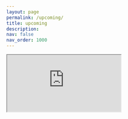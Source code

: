 ```yaml
---
layout: page
permalink: /upcoming/
title: upcoming
description:
nav: false
nav_order: 1000
---
```


<iframe class="responsive-iframe"
src="https://docs.google.com/spreadsheets/d/e/2PACX-1vRnx07SOvvYtjYIu9HMXmjWE7mmJxkyoi_ru4Irb_6vKTSCfrB6ejbNbE-QFllsyNWYEAcsXpwLQ-bh/pubhtml?gid=0&amp;single=true&amp;widget=true&amp;headers=false">
</iframe>
